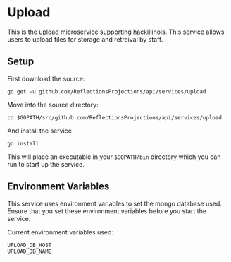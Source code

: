 Upload
======

This is the upload microservice supporting hackillinois. This service allows users to upload files for storage and retreival by staff.

Setup
-----

First download the source:
```
go get -u github.com/ReflectionsProjections/api/services/upload
```

Move into the source directory:
```
cd $GOPATH/src/github.com/ReflectionsProjections/api/services/upload
```

And install the service
```
go install
```

This will place an executable in your `$GOPATH/bin` directory which you can run to start up the service.

Environment Variables
---------------------

This service uses environment variables to set the mongo database used. Ensure that you set these environment variables before you start the service.

Current environment variables used:
```
UPLOAD_DB_HOST
UPLOAD_DB_NAME
```

